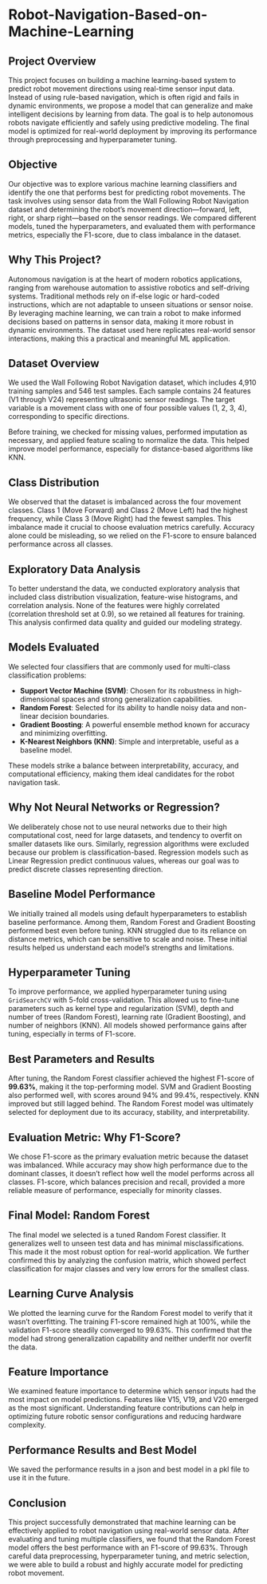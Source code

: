 # Robot-Navigation-Based-on-Machine-Learning

## Project Overview

This project focuses on building a machine learning-based system to predict robot movement directions using real-time sensor input data. Instead of using rule-based navigation, which is often rigid and fails in dynamic environments, we propose a model that can generalize and make intelligent decisions by learning from data. The goal is to help autonomous robots navigate efficiently and safely using predictive modeling. The final model is optimized for real-world deployment by improving its performance through preprocessing and hyperparameter tuning.

## Objective

Our objective was to explore various machine learning classifiers and identify the one that performs best for predicting robot movements. The task involves using sensor data from the Wall Following Robot Navigation dataset and determining the robot’s movement direction—forward, left, right, or sharp right—based on the sensor readings. We compared different models, tuned the hyperparameters, and evaluated them with performance metrics, especially the F1-score, due to class imbalance in the dataset.

## Why This Project?

Autonomous navigation is at the heart of modern robotics applications, ranging from warehouse automation to assistive robotics and self-driving systems. Traditional methods rely on if-else logic or hard-coded instructions, which are not adaptable to unseen situations or sensor noise. By leveraging machine learning, we can train a robot to make informed decisions based on patterns in sensor data, making it more robust in dynamic environments. The dataset used here replicates real-world sensor interactions, making this a practical and meaningful ML application.

## Dataset Overview

We used the Wall Following Robot Navigation dataset, which includes 4,910 training samples and 546 test samples. Each sample contains 24 features (V1 through V24) representing ultrasonic sensor readings. The target variable is a movement class with one of four possible values (1, 2, 3, 4), corresponding to specific directions.

Before training, we checked for missing values, performed imputation as necessary, and applied feature scaling to normalize the data. This helped improve model performance, especially for distance-based algorithms like KNN.

## Class Distribution

We observed that the dataset is imbalanced across the four movement classes. Class 1 (Move Forward) and Class 2 (Move Left) had the highest frequency, while Class 3 (Move Right) had the fewest samples. This imbalance made it crucial to choose evaluation metrics carefully. Accuracy alone could be misleading, so we relied on the F1-score to ensure balanced performance across all classes.

## Exploratory Data Analysis

To better understand the data, we conducted exploratory analysis that included class distribution visualization, feature-wise histograms, and correlation analysis. None of the features were highly correlated (correlation threshold set at 0.9), so we retained all features for training. This analysis confirmed data quality and guided our modeling strategy.

## Models Evaluated

We selected four classifiers that are commonly used for multi-class classification problems:

- **Support Vector Machine (SVM)**: Chosen for its robustness in high-dimensional spaces and strong generalization capabilities.
- **Random Forest**: Selected for its ability to handle noisy data and non-linear decision boundaries.
- **Gradient Boosting**: A powerful ensemble method known for accuracy and minimizing overfitting.
- **K-Nearest Neighbors (KNN)**: Simple and interpretable, useful as a baseline model.

These models strike a balance between interpretability, accuracy, and computational efficiency, making them ideal candidates for the robot navigation task.

## Why Not Neural Networks or Regression?

We deliberately chose not to use neural networks due to their high computational cost, need for large datasets, and tendency to overfit on smaller datasets like ours. Similarly, regression algorithms were excluded because our problem is classification-based. Regression models such as Linear Regression predict continuous values, whereas our goal was to predict discrete classes representing direction.

## Baseline Model Performance

We initially trained all models using default hyperparameters to establish baseline performance. Among them, Random Forest and Gradient Boosting performed best even before tuning. KNN struggled due to its reliance on distance metrics, which can be sensitive to scale and noise. These initial results helped us understand each model’s strengths and limitations.

## Hyperparameter Tuning

To improve performance, we applied hyperparameter tuning using `GridSearchCV` with 5-fold cross-validation. This allowed us to fine-tune parameters such as kernel type and regularization (SVM), depth and number of trees (Random Forest), learning rate (Gradient Boosting), and number of neighbors (KNN). All models showed performance gains after tuning, especially in terms of F1-score.

## Best Parameters and Results

After tuning, the Random Forest classifier achieved the highest F1-score of **99.63%**, making it the top-performing model. SVM and Gradient Boosting also performed well, with scores around 94% and 99.4%, respectively. KNN improved but still lagged behind. The Random Forest model was ultimately selected for deployment due to its accuracy, stability, and interpretability.

## Evaluation Metric: Why F1-Score?

We chose F1-score as the primary evaluation metric because the dataset was imbalanced. While accuracy may show high performance due to the dominant classes, it doesn’t reflect how well the model performs across all classes. F1-score, which balances precision and recall, provided a more reliable measure of performance, especially for minority classes.

## Final Model: Random Forest

The final model we selected is a tuned Random Forest classifier. It generalizes well to unseen test data and has minimal misclassifications. This made it the most robust option for real-world application. We further confirmed this by analyzing the confusion matrix, which showed perfect classification for major classes and very low errors for the smallest class.

## Learning Curve Analysis

We plotted the learning curve for the Random Forest model to verify that it wasn’t overfitting. The training F1-score remained high at 100%, while the validation F1-score steadily converged to 99.63%. This confirmed that the model had strong generalization capability and neither underfit nor overfit the data.

## Feature Importance

We examined feature importance to determine which sensor inputs had the most impact on model predictions. Features like V15, V19, and V20 emerged as the most significant. Understanding feature contributions can help in optimizing future robotic sensor configurations and reducing hardware complexity.

## Performance Results and Best Model

We saved the performance results in a json and best model in a pkl file to use it in the future.

## Conclusion

This project successfully demonstrated that machine learning can be effectively applied to robot navigation using real-world sensor data. After evaluating and tuning multiple classifiers, we found that the Random Forest model offers the best performance with an F1-score of 99.63%. Through careful data preprocessing, hyperparameter tuning, and metric selection, we were able to build a robust and highly accurate model for predicting robot movement.


